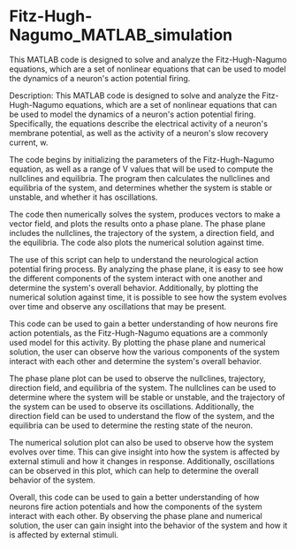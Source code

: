 # Fitz-Hugh-Nagumo_MATLAB_simulation
This MATLAB code is designed to solve and analyze the Fitz-Hugh-Nagumo equations, which are a set of nonlinear equations that can be used to model the dynamics of a neuron's action potential firing.

Description:
This MATLAB code is designed to solve and analyze the Fitz-Hugh-Nagumo equations, which are a set of nonlinear equations that can be used to model the dynamics of a neuron's action potential firing. Specifically, the equations describe the electrical activity of a neuron's membrane potential, as well as the activity of a neuron's slow recovery current, w.

The code begins by initializing the parameters of the Fitz-Hugh-Nagumo equation, as well as a range of V values that will be used to compute the nullclines and equilibria. The program then calculates the nullclines and equilibria of the system, and determines whether the system is stable or unstable, and whether it has oscillations.

The code then numerically solves the system, produces vectors to make a vector field, and plots the results onto a phase plane. The phase plane includes the nullclines, the trajectory of the system, a direction field, and the equilibria. The code also plots the numerical solution against time.

The use of this script can help to understand the neurological action potential firing process. By analyzing the phase plane, it is easy to see how the different components of the system interact with one another and determine the system's overall behavior. Additionally, by plotting the numerical solution against time, it is possible to see how the system evolves over time and observe any oscillations that may be present.

This code can be used to gain a better understanding of how neurons fire action potentials, as the Fitz-Hugh-Nagumo equations are a commonly used model for this activity. By plotting the phase plane and numerical solution, the user can observe how the various components of the system interact with each other and determine the system's overall behavior.

The phase plane plot can be used to observe the nullclines, trajectory, direction field, and equilibria of the system. The nullclines can be used to determine where the system will be stable or unstable, and the trajectory of the system can be used to observe its oscillations. Additionally, the direction field can be used to understand the flow of the system, and the equilibria can be used to determine the resting state of the neuron.

The numerical solution plot can also be used to observe how the system evolves over time. This can give insight into how the system is affected by external stimuli and how it changes in response. Additionally, oscillations can be observed in this plot, which can help to determine the overall behavior of the system.

Overall, this code can be used to gain a better understanding of how neurons fire action potentials and how the components of the system interact with each other. By observing the phase plane and numerical solution, the user can gain insight into the behavior of the system and how it is affected by external stimuli.
